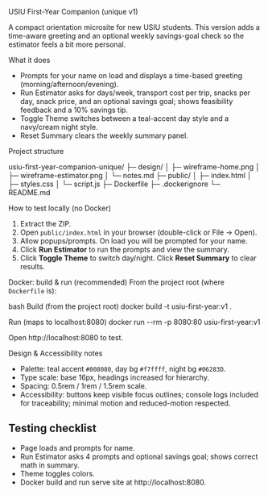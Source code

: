  USIU First-Year Companion (unique v1)

A compact orientation microsite for new USIU students. This version adds a time-aware greeting and an optional weekly savings-goal check so the estimator feels a bit more personal.

 What it does
- Prompts for your name on load and displays a time-based greeting (morning/afternoon/evening).
- Run Estimator asks for days/week, transport cost per trip, snacks per day, snack price, and an optional savings goal; shows feasibility feedback and a 10% savings tip.
- Toggle Theme switches between a teal-accent day style and a navy/cream night style.
- Reset Summary clears the weekly summary panel.

 Project structure

usiu-first-year-companion-unique/
├─ design/
│  ├─ wireframe-home.png
│  ├─ wireframe-estimator.png
│  └─ notes.md
├─ public/
│  ├─ index.html
│  ├─ styles.css
│  └─ script.js
├─ Dockerfile
├─ .dockerignore
└─ README.md


 How to test locally (no Docker)
1. Extract the ZIP.
2. Open `public/index.html` in your browser (double-click or File → Open).
3. Allow popups/prompts. On load you will be prompted for your name.
4. Click **Run Estimator** to run the prompts and view the summary.
5. Click **Toggle Theme** to switch day/night. Click **Reset Summary** to clear results.

 Docker: build & run (recommended)
From the project root (where `Dockerfile` is):

bash
 Build (from the project root)
docker build -t usiu-first-year:v1 .

 Run (maps to localhost:8080)
docker run --rm -p 8080:80 usiu-first-year:v1


Open http://localhost:8080 to test.



 Design & Accessibility notes
- Palette: teal accent `#008080`, day bg `#f7ffff`, night bg `#06283D`.
- Type scale: base 16px, headings increased for hierarchy.
- Spacing: 0.5rem / 1rem / 1.5rem scale.
- Accessibility: buttons keep visible focus outlines; console logs included for traceability; minimal motion and reduced-motion respected.

## Testing checklist
- Page loads and prompts for name.
- Run Estimator asks 4 prompts and optional savings goal; shows correct math in summary.
- Theme toggles colors.
- Docker build and run serve site at http://localhost:8080.

